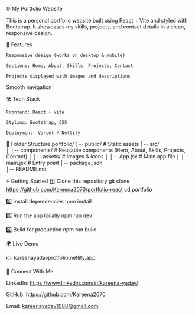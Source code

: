🌐 My Portfolio Website

This is a personal portfolio website built using React + Vite and styled with Bootstrap. It showcases my skills, projects, and contact details in a clean, responsive design.

🚀 Features

    Responsive design (works on desktop & mobile)

    Sections: Home, About, Skills, Projects, Contact

    Projects displayed with images and descriptions

Smooth navigation

🛠️ Tech Stack

    Frontend: React + Vite

    Styling: Bootstrap, CSS

    Deployment: Vercel / Netlify


📂 Folder Structure
portfolio/
│-- public/          # Static assets
│-- src/  
│   │-- components/  # Reusable components (Hero, About, Skills, Projects, Contact)
│   │-- assets/      # Images & icons
│   │-- App.jsx      # Main app file
│   │-- main.jsx     # Entry point
│-- package.json  
│-- README.md  

⚡ Getting Started
1️⃣ Clone this repository
    git clone https://github.com/Kareena2070/portfolio-react
    cd portfolio

2️⃣ Install dependencies
    npm install

3️⃣ Run the app locally
    npm run dev

4️⃣ Build for production
    npm run build


🌍 Live Demo

👉 kareenayadavprotfolio.netlify.app

🤝 Connect With Me

LinkedIn: https://www.linkedin.com/in/kareena-yadav/

GitHub: https://github.com/Kareena2070

Email: kareenayadav1088@gmail.com